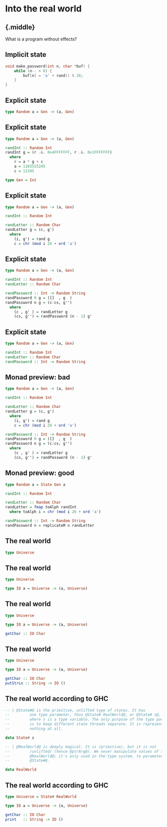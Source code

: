 # Into the real world

## {.middle}

What is a program without effects?

## Implicit state

```c
void make_password(int n, char *buf) {
    while (n-- > 0) {
        buf[n] = 'a' + rand() % 26;
    }
}
```

## Explicit state

```haskell
type Random a = Gen -> (a, Gen)
```

## Explicit state

```haskell
type Random a = Gen -> (a, Gen)
```

```haskell
randInt :: Random Int
randInt g = (r .&. 0x4FFFFFFF, r .&. 0x1FFFFFFF)
  where
    r = a * g + c 
    a = 1103515245
    c = 12345

type Gen = Int
```

## Explicit state

```haskell
type Random a = Gen -> (a, Gen)
```

```haskell
randInt :: Random Int
```

```haskell
randLetter :: Random Char
randLetter g = (c, g')
  where
    (i, g') = rand g
    c = chr (mod i 26 + ord 'a')
```

## Explicit state

```haskell
type Random a = Gen -> (a, Gen)
```

```haskell
randInt :: Random Int
randLetter :: Random Char
```

```haskell
randPassword :: Int -> Random String
randPassword 0 g = ([]  , g  )
randPassword n g = (c:cs, g'')
  where
    (c , g' ) = randLetter g
    (cs, g'') = randPassword (n - 1) g'
```

## Explicit state

```haskell
type Random a = Gen -> (a, Gen)
```

```haskell
randInt :: Random Int
randLetter :: Random Char
randPassword :: Int -> Random String
```

## Monad preview: bad

```haskell
type Random a = Gen -> (a, Gen)

randInt :: Random Int

randLetter :: Random Char
randLetter g = (c, g')
  where
    (i, g') = rand g
    c = chr (mod i 26 + ord 'a')

randPassword :: Int -> Random String
randPassword 0 g = ([]  , g  )
randPassword n g = (c:cs, g'')
  where
    (c , g' ) = randLetter g
    (cs, g'') = randPassword (n - 1) g'
```

## Monad preview: good

```haskell
type Random a = State Gen a

randInt :: Random Int

randLetter :: Random Char
randLetter = fmap toAlph randInt
  where toAlph i = chr (mod i 26 + ord 'a')

randPassword :: Int -> Random String
randPassword n = replicateM n randLetter
```

## The real world

```haskell
type Universe
```

## The real world

```haskell
type Universe

type IO a = Universe -> (a, Universe)
```

## The real world

```haskell
type Universe

type IO a = Universe -> (a, Universe)

getChar :: IO Char
```

## The real world

```haskell
type Universe

type IO a = Universe -> (a, Universe)

getChar :: IO Char
putStrLn :: String -> IO ()
```

## The real world according to GHC

```haskell
-- | @State#@ is the primitive, unlifted type of states. It has
--         one type parameter, thus @State# RealWorld@, or @State# s@,
--         where s is a type variable. The only purpose of the type parameter
--         is to keep different state threads separate. It is represented by
--         nothing at all. 

data State# s

-- | @RealWorld@ is deeply magical. It is /primitive/, but it is not
--         /unlifted/ (hence @ptrArg@). We never manipulate values of type
--         @RealWorld@; it's only used in the type system, to parameterise
--         @State#@. 

data RealWorld
```

## The real world according to GHC

```haskell
type Universe = State# RealWorld

type IO a = Universe -> (a, Universe)

getChar :: IO Char
print   :: String -> IO ()
```
